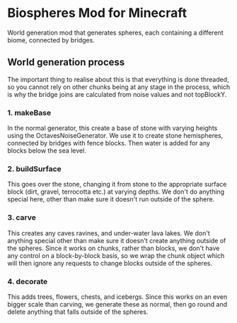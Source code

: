 # Biospheres Mod for Minecraft
World generation mod that generates spheres, each containing a different biome, connected by bridges.

## World generation process

The important thing to realise about this is that everything is done threaded, so you cannot rely on other chunks being at any stage in the process, which is why the bridge joins are calculated from noise values and not topBlockY.

### 1. makeBase
In the normal generator, this create a base of stone with varying heights using the OctavesNoiseGenerator. We use it to create stone hemispheres, connected by bridges with fence blocks. Then water is added for any blocks below the sea level.

### 2. buildSurface
This goes over the stone, changing it from stone to the appropriate surface block (dirt, gravel, terrocotta etc.) at varying depths. We don't do anything special here, other than make sure it doesn't run outside of the sphere.

### 3. carve
This creates any caves ravines, and under-water lava lakes. We don't anything special other than make sure it doesn't create anything outside of the spheres. Since it works on chunks, rather than blocks, we don't have any control on a block-by-block basis, so we wrap the chunk object which will then ignore any requests to change blocks outside of the spheres.

### 4. decorate
This adds trees, flowers, chests, and icebergs. Since this works on an even bigger scale than carving, we generate these as normal, then go round and delete anything that falls outside of the spheres.